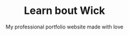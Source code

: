 <!-- Please update value in the {}  -->

<h1 align="center">Learn bout Wick</h1>

<div align="center">
  My professional portfolio website made with love
</div>
